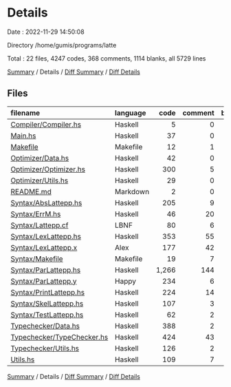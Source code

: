 # Details

Date : 2022-11-29 14:50:08

Directory /home/gumis/programs/latte

Total : 22 files,  4247 codes, 368 comments, 1114 blanks, all 5729 lines

[Summary](results.md) / Details / [Diff Summary](diff.md) / [Diff Details](diff-details.md)

## Files
| filename | language | code | comment | blank | total |
| :--- | :--- | ---: | ---: | ---: | ---: |
| [Compiler/Compiler.hs](/Compiler/Compiler.hs) | Haskell | 5 | 0 | 2 | 7 |
| [Main.hs](/Main.hs) | Haskell | 37 | 0 | 5 | 42 |
| [Makefile](/Makefile) | Makefile | 12 | 1 | 6 | 19 |
| [Optimizer/Data.hs](/Optimizer/Data.hs) | Haskell | 42 | 0 | 12 | 54 |
| [Optimizer/Optimizer.hs](/Optimizer/Optimizer.hs) | Haskell | 300 | 5 | 63 | 368 |
| [Optimizer/Utils.hs](/Optimizer/Utils.hs) | Haskell | 29 | 0 | 19 | 48 |
| [README.md](/README.md) | Markdown | 2 | 0 | 0 | 2 |
| [Syntax/AbsLattepp.hs](/Syntax/AbsLattepp.hs) | Haskell | 205 | 9 | 43 | 257 |
| [Syntax/ErrM.hs](/Syntax/ErrM.hs) | Haskell | 46 | 20 | 26 | 92 |
| [Syntax/Lattepp.cf](/Syntax/Lattepp.cf) | LBNF | 80 | 6 | 86 | 172 |
| [Syntax/LexLattepp.hs](/Syntax/LexLattepp.hs) | Haskell | 353 | 55 | 165 | 573 |
| [Syntax/LexLattepp.x](/Syntax/LexLattepp.x) | Alex | 177 | 42 | 50 | 269 |
| [Syntax/Makefile](/Syntax/Makefile) | Makefile | 19 | 7 | 17 | 43 |
| [Syntax/ParLattepp.hs](/Syntax/ParLattepp.hs) | Haskell | 1,266 | 144 | 275 | 1,685 |
| [Syntax/ParLattepp.y](/Syntax/ParLattepp.y) | Happy | 234 | 6 | 48 | 288 |
| [Syntax/PrintLattepp.hs](/Syntax/PrintLattepp.hs) | Haskell | 224 | 14 | 54 | 292 |
| [Syntax/SkelLattepp.hs](/Syntax/SkelLattepp.hs) | Haskell | 107 | 3 | 23 | 133 |
| [Syntax/TestLattepp.hs](/Syntax/TestLattepp.hs) | Haskell | 62 | 2 | 13 | 77 |
| [Typechecker/Data.hs](/Typechecker/Data.hs) | Haskell | 388 | 2 | 68 | 458 |
| [Typechecker/TypeChecker.hs](/Typechecker/TypeChecker.hs) | Haskell | 424 | 43 | 89 | 556 |
| [Typechecker/Utils.hs](/Typechecker/Utils.hs) | Haskell | 126 | 2 | 28 | 156 |
| [Utils.hs](/Utils.hs) | Haskell | 109 | 7 | 22 | 138 |

[Summary](results.md) / Details / [Diff Summary](diff.md) / [Diff Details](diff-details.md)